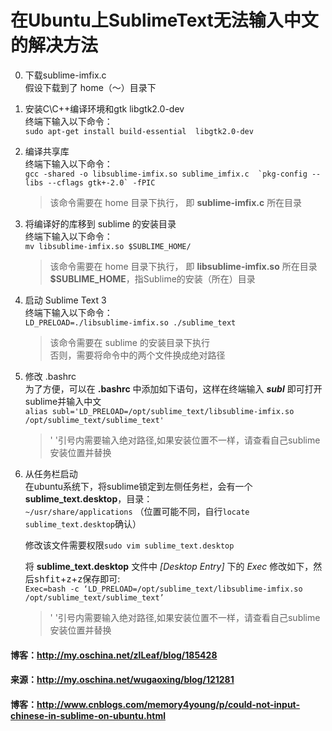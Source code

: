 在Ubuntu上SublimeText无法输入中文的解决方法
===

0. 下载sublime-imfix.c  
假设下载到了 home（～）目录下

0. 安装C\C++编译环境和gtk libgtk2.0-dev  
终端下输入以下命令：  
	`sudo apt-get install build-essential  libgtk2.0-dev`

0. 编译共享库  
终端下输入以下命令：  
	``gcc -shared -o libsublime-imfix.so sublime_imfix.c  `pkg-config --libs --cflags gtk+-2.0` -fPIC``

	> 该命令需要在 home 目录下执行， 即 **sublime-imfix.c** 所在目录

0. 将编译好的库移到 sublime 的安装目录  
终端下输入以下命令：  
	`mv libsublime-imfix.so $SUBLIME_HOME/`

	> 该命令需要在 home 目录下执行， 即 **libsublime-imfix.so** 所在目录  
	> **$SUBLIME_HOME**，指Sublime的安装（所在）目录

0. 启动 Sublime Text 3  
终端下输入以下命令：  
	`LD_PRELOAD=./libsublime-imfix.so ./sublime_text`

	> 该命令需要在 sublime 的安装目录下执行  
	> 否则，需要将命令中的两个文件换成绝对路径
	
0. 修改 .bashrc   
为了方便，可以在 **.bashrc** 中添加如下语句，这样在终端输入 *__subl__* 即可打开sublime并输入中文   
	`alias subl='LD_PRELOAD=/opt/sublime_text/libsublime-imfix.so /opt/sublime_text/sublime_text'`

	> ' '引号内需要输入绝对路径,如果安装位置不一样，请查看自己sublime安装位置并替换 

0. 从任务栏启动  
在ubuntu系统下，将sublime锁定到左侧任务栏，会有一个**sublime_text.desktop**，目录：  
`~/usr/share/applications` （位置可能不同，自行`locate sublime_text.desktop`确认）

	修改该文件需要权限`sudo vim sublime_text.desktop`  

	将 **sublime_text.desktop** 文件中 *[Desktop Entry]* 下的 *Exec* 修改如下，然后<kbd>shfit</kbd>+<kbd>z</kbd>+<kbd>z</kbd>保存即可:  
	`Exec=bash -c ‘LD_PRELOAD=/opt/sublime_text/libsublime-imfix.so /opt/sublime_text/sublime_text’`

	> ' '引号内需要输入绝对路径,如果安装位置不一样，请查看自己sublime安装位置并替换

#### 博客：http://my.oschina.net/zlLeaf/blog/185428
#### 来源：http://my.oschina.net/wugaoxing/blog/121281
#### 博客：http://www.cnblogs.com/memory4young/p/could-not-input-chinese-in-sublime-on-ubuntu.html
